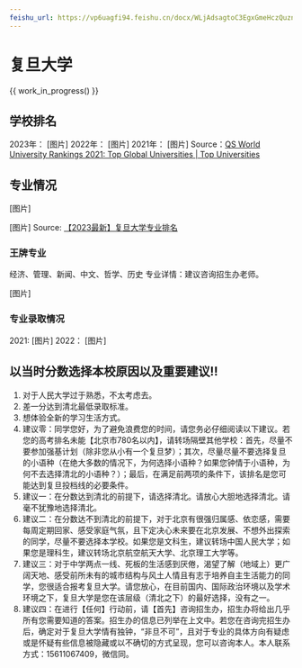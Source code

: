 ```yaml
---
feishu_url: https://vp6uagfi94.feishu.cn/docx/WLjAdsagtoC3EgxGmeHczQuznqf
---
```


# 复旦大学

{{ work_in_progress() }}

## 学校排名

2023年：
[图片]
2022年：
[图片]
2021年：
[图片]
Source：[QS World University Rankings 2021: Top Global Universities | Top Universities](https://www.qschina.cn/qs-world-university-rankings-2021)

## 专业情况
[图片]

[图片]
Source: [【2023最新】复旦大学专业排名](https://mp.weixin.qq.com/s/hEJ9pdQfV7-tfz1nHPXrYw)

### 王牌专业

经济、管理、新闻、中文、哲学、历史
专业详情：建议咨询招生办老师。

[图片]

### 专业录取情况

2021:
[图片]
2022：
[图片]

## 以当时分数选择本校原因以及重要建议‼️

1. 对于人民大学过于熟悉，不太考虑去。
2. 差一分达到清北最低录取标准。
3. 想体验全新的学习生活方式。
4. 建议零：同学您好，为了避免浪费您的时间，请您务必仔细阅读以下建议。若您的高考排名未能【北京市780名以内】，请转场隔壁其他学校：首先，尽量不要参加强基计划（除非您从小有一个复旦梦）；其次，尽量尽量不要选择复旦的小语种（在绝大多数的情况下，为何选择小语种？如果您钟情于小语种，为何不去选择清北的小语种？）；最后，在满足前两项的条件下，该排名是您可能达到复旦投档线的必要条件。
5. 建议一：在分数达到清北的前提下，请选择清北。请放心大胆地选择清北。请毫不犹豫地选择清北。
6. 建议二：在分数达不到清北的前提下，对于北京有很强归属感、依恋感，需要每周定期回家、感受家庭气氛，且下定决心未来要在北京发展、不想外出探索的同学，尽量不要选择本学校。如果您是文科生，建议转场中国人民大学；如果您是理科生，建议转场北京航空航天大学、北京理工大学等。
7. 建议三：对于中学两点一线、死板的生活感到厌倦，渴望了解（地域上）更广阔天地、感受前所未有的城市结构与风土人情且有志于培养自主生活能力的同学，您很适合报考复旦大学。请您放心，在目前国内、国际政治环境以及学术环境之下，复旦大学是您在该层级（清北之下）的最好选择，没有之一。
8. 建议四：在进行【任何】行动前，请【首先】咨询招生办，招生办将给出几乎所有您需要知道的答案。招生办的信息已列举在上文中。若您在咨询完招生办后，确定对于复旦大学情有独钟，“非旦不可”，且对于专业的具体方向有疑虑或是怀疑有些信息被隐藏或以不确切的方式呈现，您可以咨询本人。本人联系方式：15611067409，微信同。
